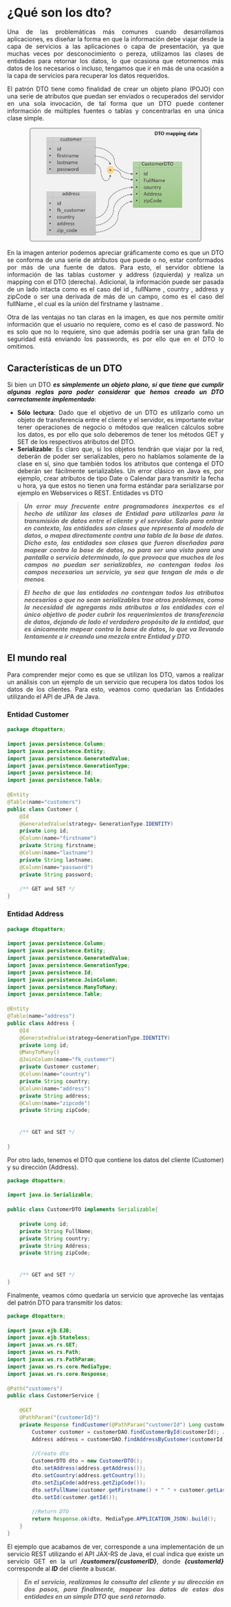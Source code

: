<div align="justify">

# ¿Qué son los dto?

Una de las problemáticas más comunes cuando desarrollamos aplicaciones, es diseñar la forma en que la información debe viajar desde la capa de servicios a las aplicaciones o capa de presentación, ya que muchas veces por desconocimiento o pereza, utilizamos las clases de entidades para retornar los datos, lo que ocasiona que retornemos más datos de los necesarios o incluso, tengamos que ir en más de una ocasión a la capa de servicios para recuperar los datos requeridos.

El patrón DTO tiene como finalidad de crear un objeto plano (POJO) con una serie de atributos que puedan ser enviados o recuperados del servidor en una sola invocación, de tal forma que un DTO puede contener información de múltiples fuentes o tablas y concentrarlas en una única clase simple.

<div align="center">
    <img src="img/dto.png" width="400px">
</div>

En la imagen anterior podemos apreciar gráficamente como es que un DTO se conforma de una serie de atributos que puede o no, estar conformados por más de una fuente de datos. Para esto, el servidor obtiene la información de las tablas customer y address (izquierda) y realiza un mapping con el DTO (derecha). Adicional, la información puede ser pasada de un lado intacta como es el caso del id , fullName , country , address  y zipCode  o ser una derivada de más de un campo, como es el caso del fullName , el cual es la unión del firstname  y lastname .

Otra de las ventajas no tan claras en la imagen, es que nos permite omitir información que el usuario no requiere, como es el caso de password. No es solo que no lo requiere, sino que además podría ser una gran falla de seguridad está enviando los passwords, es por ello que en el DTO lo omitimos.

## Características de un DTO

Si bien un DTO ___es simplemente un objeto plano, sí que tiene que cumplir algunas reglas para poder considerar que hemos creado un DTO correctamente implementado___:

- __Sólo lectura__: Dado que el objetivo de un DTO es utilizarlo como un objeto de transferencia entre el cliente y el servidor, es importante evitar tener operaciones de negocio o métodos que realicen cálculos sobre los datos, es por ello que solo deberemos de tener los métodos GET y SET de los respectivos atributos del DTO.
- __Serializable__: Es claro que, si los objetos tendrán que viajar por la red, deberán de poder ser serializables, pero no hablamos solamente de la clase en sí, sino que también todos los atributos que contenga el DTO deberán ser fácilmente serializables. Un error clásico en Java es, por ejemplo, crear atributos de tipo Date o Calendar para transmitir la fecha u hora, ya que estos no tienen una forma estándar para serializarse por ejemplo en Webservices o REST.
Entidades vs DTO

>___Un error muy frecuente entre programadores inexpertos es el hecho de utilizar las clases de Entidad para utilizarlos para la transmisión de datos entre el cliente y el servidor. Solo para entrar en contexto, las entidades son clases que representa al modelo de datos, o mapea directamente contra una tabla de la base de datos. Dicho esto, las entidades son clases que fueron diseñadas para mapear contra la base de datos, no para ser una vista para una pantalla o servicio determinado, lo que provoca que muchos de los campos no puedan ser serializables, no contengan todos los campos necesarios un servicio, ya sea que tengan de más o de menos___.

>___El hecho de que las entidades no contengan todos los atributos necesarios o que no sean serializables trae otros problemas, como la necesidad de agregaras más atributos a las entidades con el único objetivo de poder cubrir los requerimientos de transferencia de datos, dejando de lado el verdadero propósito de la entidad, que es únicamente mapear contra la base de datos, lo que va llevando lentamente a ir creando una mezcla entre Entidad y DTO___.

## El mundo real

Para comprender mejor como es que se utilizan los DTO, vamos a realizar un análisis con un ejemplo de un servicio que recupera los datos todos los datos de los clientes. Para esto, veamos como quedarían las Entidades utilizando el API de JPA de Java.

### Entidad Customer

```java
package dtopattern;

import javax.persistence.Column;
import javax.persistence.Entity;
import javax.persistence.GeneratedValue;
import javax.persistence.GenerationType;
import javax.persistence.Id;
import javax.persistence.Table;

@Entity
@Table(name="customers")
public class Customer {
	@Id
	@GeneratedValue(strategy= GenerationType.IDENTITY)
	private Long id;
	@Column(name="firstname")
	private String firstname;
	@Column(name="lastname")
	private String lastname;
	@Column(name="password")
	private String password;
	
	/** GET and SET */
}
````

### Entidad Address

```java
package dtopattern;

import javax.persistence.Column;
import javax.persistence.Entity;
import javax.persistence.GeneratedValue;
import javax.persistence.GenerationType;
import javax.persistence.Id;
import javax.persistence.JoinColumn;
import javax.persistence.ManyToMany;
import javax.persistence.Table;

@Entity
@Table(name="address")
public class Address {
	@Id
	@GeneratedValue(strategy=GenerationType.IDENTITY)
	private Long id;
	@ManyToMany()
	@JoinColumn(name="fk_customer")
	private Customer customer;
	@Column(name="country")
	private String country;
	@Column(name="address")
	private String address;
	@Column(name="zipcode")
	private String zipCode;
	
	
	/** GET and SET */
	
}
```

Por otro lado, tenemos el DTO que contiene los datos del cliente (Customer) y su dirección (Address).

```java
package dtopattern;

import java.io.Serializable;

public class CustomerDTO implements Serializable{
	
	private Long id;
	private String FullName;
	private String country;
	private String Address;
	private String zipCode;
	
	
	/** GET and SET */
}
```

Finalmente, veamos cómo quedaría un servicio que aproveche las ventajas del patrón DTO para transmitir los datos:

```java
package dtopattern;

import javax.ejb.EJB;
import javax.ejb.Stateless;
import javax.ws.rs.GET;
import javax.ws.rs.Path;
import javax.ws.rs.PathParam;
import javax.ws.rs.core.MediaType;
import javax.ws.rs.core.Response;

@Path("customers")
public class CustomerService {
	
	@GET
	@PathParam("{customerId}")
	private Response findCustomer(@PathParam("customerId") Long customerId) {
		Customer customer = customerDAO.findCustomerById(customerId); //Entity
		Address address = customerDAO.findAddressByCustomer(customerId); //Entity
		
		//Create dto
		CustomerDTO dto = new CustomerDTO();
		dto.setAddress(address.getAddress());
		dto.setCountry(address.getCountry());
		dto.setZipCode(address.getZipCode());
		dto.setFullName(customer.getFirstname() + " " + customer.getLastname());
		dto.setId(customer.getId());
		
		//Return DTO
		return Response.ok(dto, MediaType.APPLICATION_JSON).build();
	}
}
```
El ejemplo que acabamos de ver, corresponde a una implementación de un servicio REST utilizando el API JAX-RS de Java, el cual indica que existe un servicio GET en la url ___/customers/{customerID}___, donde ___{customerId}___ corresponde al ___ID___ del cliente a buscar.

>___En el servicio, realizamos la consulta del cliente y su dirección en dos pasos, para finalmente, mapear los datos de estas dos entidades en un simple DTO que será retornado___.

</div>